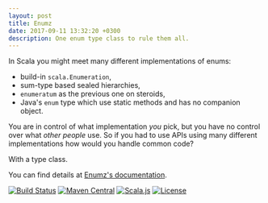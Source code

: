 ```yaml
---
layout: post
title: Enumz
date: 2017-09-11 13:32:20 +0300
description: One enum type class to rule them all.
---
```


In Scala you might meet many different implementations of enums:

 * build-in `scala.Enumeration`,
 * sum-type based sealed hierarchies,
 * `enumeratum` as the previous one on steroids,
 * Java's `enum` type which use static methods and has no companion object.

You are in control of what implementation *you* pick, but you have no control over
what *other people* use. So if you had to use APIs using many different
implementations how would you handle common code?

With a type class.

You can find details at [Enumz's documentation](https://scalalandio.github.io/enumz/).

[![Build Status](https://travis-ci.org/scalalandio/enumz.svg?branch=master)](https://travis-ci.org/scalalandio/enumz)
[![Maven Central](https://img.shields.io/maven-central/v/io.scalaland/enumz_2.12.svg)](https://central.sonatype.com/search?q=enumz)
[![Scala.js](https://www.scala-js.org/assets/badges/scalajs-0.6.17.svg)](https://www.scala-js.org)
[![License](https://img.shields.io/:license-Apache%202-green.svg)](https://www.apache.org/licenses/LICENSE-2.0.txt)
